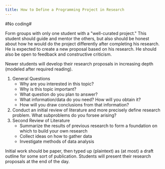 ```yaml
---
title: How to Define a Programming Project in Research
---
```


#No coding#

Form groups with only one student with a "well-curated project."  This student should guide and mentor the others, but also should be honest about how he would do the project differently after completing his research.  He is expected to create a new proposal based on his research.  He should also be open to feedback and constructive criticism.

Newer students will develop their research proposals in increasing depth (modeled after required reading).

1. General Questions
   * Why are you interested in this topic?
   * Why is this topic important?
   * What question do you plan to answer?
   * What information/data do you need? How will you obtain it?
   * How will you draw conclusions from that information?
2. Conduct an initial review of literature and more precisely define research problem.  What subproblems do you forsee arising?
3. Second Review of Literature 
   * Summarize the results of previous research to form a foundation on which to build your own research
   * Collect ideas on how to gather data
   * Investigate methods of data analysis

Initial work should be paper, then typed up (plaintext) as (at most) a draft outline for some sort of publication.  Students will present their research proposals at the end of the day.
